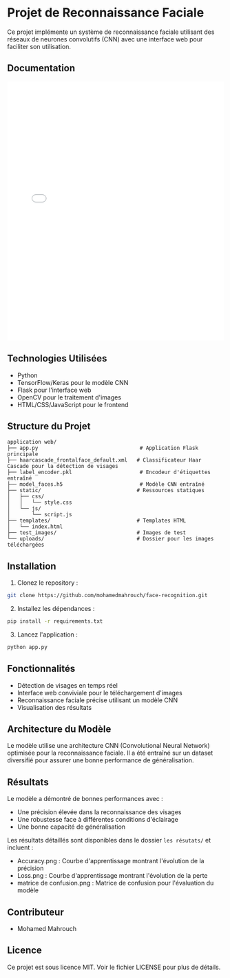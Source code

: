 # Projet de Reconnaissance Faciale

Ce projet implémente un système de reconnaissance faciale utilisant des réseaux de neurones convolutifs (CNN) avec une interface web pour faciliter son utilisation.

## Documentation

<embed src="../rapport_ai_mahrouch.pdf" type="application/pdf" width="100%" height="600px" />



## Technologies Utilisées

- Python
- TensorFlow/Keras pour le modèle CNN
- Flask pour l'interface web
- OpenCV pour le traitement d'images
- HTML/CSS/JavaScript pour le frontend

## Structure du Projet

```
application web/
├── app.py                                 # Application Flask principale
├── haarcascade_frontalface_default.xml   # Classificateur Haar Cascade pour la détection de visages
├── label_encoder.pkl                      # Encodeur d'étiquettes entraîné
├── model_faces.h5                         # Modèle CNN entraîné
├── static/                               # Ressources statiques
│   ├── css/
│   │   └── style.css
│   └── js/
│       └── script.js
├── templates/                            # Templates HTML
│   └── index.html
├── test_images/                          # Images de test
└── uploads/                              # Dossier pour les images téléchargées
```

## Installation

1. Clonez le repository :
```bash
git clone https://github.com/mohamedmahrouch/face-recognition.git
```

2. Installez les dépendances :
```bash
pip install -r requirements.txt
```

3. Lancez l'application :
```bash
python app.py
```

## Fonctionnalités

- Détection de visages en temps réel
- Interface web conviviale pour le téléchargement d'images
- Reconnaissance faciale précise utilisant un modèle CNN
- Visualisation des résultats

## Architecture du Modèle

Le modèle utilise une architecture CNN (Convolutional Neural Network) optimisée pour la reconnaissance faciale. Il a été entraîné sur un dataset diversifié pour assurer une bonne performance de généralisation.

## Résultats

Le modèle a démontré de bonnes performances avec :
- Une précision élevée dans la reconnaissance des visages
- Une robustesse face à différentes conditions d'éclairage
- Une bonne capacité de généralisation

Les résultats détaillés sont disponibles dans le dossier `les résutats/` et incluent :
- Accuracy.png : Courbe d'apprentissage montrant l'évolution de la précision
- Loss.png : Courbe d'apprentissage montrant l'évolution de la perte
- matrice de confusion.png : Matrice de confusion pour l'évaluation du modèle

## Contributeur

- Mohamed Mahrouch

## Licence

Ce projet est sous licence MIT. Voir le fichier LICENSE pour plus de détails.
